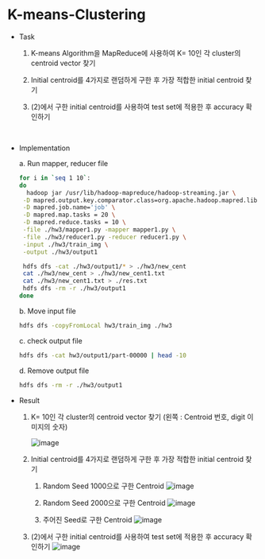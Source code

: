 # K-means-Clustering

* Task
  1. K-means Algorithm을 MapReduce에 사용하여 K= 10인 각 cluster의 centroid vector 찾기
     
  2. Initial centroid를 4가지로 랜덤하게 구한 후 가장 적합한 initial centroid 찾기
     
  3. (2)에서 구한 initial centroid를 사용하여 test set에 적용한 후 accuracy 확인하기
     
</br>

* Implementation
  
  a. Run mapper, reducer file
   ```sh
   for i in `seq 1 10`:
   do
     hadoop jar /usr/lib/hadoop-mapreduce/hadoop-streaming.jar \
  	-D mapred.output.key.comparator.class=org.apache.hadoop.mapred.lib.KeyFieldBasedComparator \
    -D mapred.job.name='job' \
    -D mapred.map.tasks = 20 \
  	-D mapred.reduce.tasks = 10 \
  	-file ./hw3/mapper1.py -mapper mapper1.py \
    -file ./hw3/reducer1.py -reducer reducer1.py \
  	-input ./hw3/train_img \
  	-output ./hw3/output1

    hdfs dfs -cat ./hw3/output1/* > ./hw3/new_cent
    cat ./hw3/new_cent > ./hw3/new_cent1.txt
    cat ./hw3/new_cent1.txt > ./res.txt
    hdfs dfs -rm -r ./hw3/output1
   done
   ```
   
  b. Move input file
  ```sh
  hdfs dfs -copyFromLocal hw3/train_img ./hw3
  ```

  c. check output file
  ```sh
  hdfs dfs -cat hw3/output1/part-00000 | head -10
  ```

  d. Remove output file
  ```sh
  hdfs dfs -rm -r ./hw3/output1
  ```

* Result
  1. K= 10인 각 cluster의 centroid vector 찾기 (왼쪽 : Centroid 번호, digit 이미지의 숫자)
 
     
     ![image](https://github.com/guswns00123/K-means-Clustering/assets/65805176/91e1bb8c-a146-4082-85a7-879016b147c3)


  2. Initial centroid를 4가지로 랜덤하게 구한 후 가장 적합한 initial centroid 찾기
     1) Random Seed 1000으로 구한 Centroid
     ![image](https://github.com/guswns00123/K-means-Clustering/assets/65805176/b6486e2e-c68e-43e4-a826-34d5f93bbef9)


     2) Random Seed 2000으로 구한 Centroid
     ![image](https://github.com/guswns00123/K-means-Clustering/assets/65805176/98229e9b-17c2-4493-a7dc-5694e824e295)


     3) 주어진 Seed로 구한 Centroid
     ![image](https://github.com/guswns00123/K-means-Clustering/assets/65805176/5945cefa-384b-4d8b-bafd-3c2e725a5d33)


  3. (2)에서 구한 initial centroid를 사용하여 test set에 적용한 후 accuracy 확인하기
     ![image](https://github.com/guswns00123/K-means-Clustering/assets/65805176/012e52a2-8781-4f04-a0b8-169b81fff1f7)





